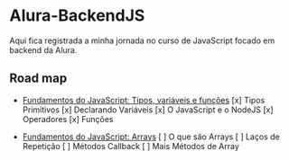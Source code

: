 # Alura-BackendJS

Aqui fica registrada a minha jornada no curso de JavaScript focado em backend da Alura.

## Road map

- [Fundamentos do JavaScript: Tipos, variáveis e funções](https://cursos.alura.com.br/course/fundamentos-javascript-tipos-variaveis-funcoes)
    [x] Tipos Primitivos
    [x] Declarando Variáveis
    [x] O JavaScript e o NodeJS
    [x] Operadores
    [x] Funções

- [Fundamentos do JavaScript: Arrays](https://cursos.alura.com.br/course/fundamentos-javascript-arrays)
    [ ] O que são Arrays
    [ ] Laços de Repetição
    [ ] Métodos Callback
    [ ] Mais Métodos de Array